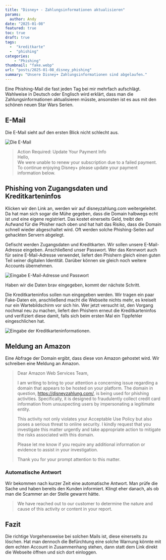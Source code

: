 ```yaml
---
title: "Disney+ - Zahlungsinformationen aktualisieren"
params:
  author: Andy
date: "2025-01-08"
featured: true
toc: true
draft: true
tags: 
  -  "kreditkarte"
  -  "phishing"
categories:
    - "Phishing"
thumbnail: "fake.webp"
url: "posts/2025-01-08_disney_phishing"
summary: "Unsere Disney+ Zahlungsinformationen sind abgelaufen."
---
```


Eine Phishing-Mail die fast jeden Tag bei mir mehrfach aufschlägt. Wahlweise in Deutsch oder Englisch wird erklärt, dass man die Zahlungsinformationen aktualisieren müsste, ansonsten ist es aus mit den schönen neuen Star Wars Serien.

## E-Mail

Die E-Mail sieht auf den ersten Blick nicht schlecht aus.

![Die E-Mail](/posts/2025-01-08_disney_phishing/disney_1.webp)

> Action Required: Update Your Payment Info  
> Hello,  
> We were unable to renew your subscription due to a failed payment. To continue enjoying Disney+ please update your payment information below. 


## Phishing von Zugangsdaten und Kreditkarteninfos

Klicken wir den Link an, werden wir auf disneyzahlung.com weitergeleitet. Da hat man sich sogar die Mühe gegeben, dass die Domain halbwegs echt ist und eine eigene registriert. Das kostet einerseits Geld, treibt den Aufwand für die Phisher nach oben und hat halt das Risiko, dass die Domain schnell wieder abgeschaltet wird. Oft werden solche Phishing-Seiten auf gehackten Servern abgelegt.

Gefischt werden Zugangsdaten und Kreditkarten. Wir sollen unsere E-Mail-Adresse eingeben. Anschließend unser Passwort. Wer das Kennwort auch für seine E-Mail-Adresse verwendet, liefert den Phishern gleich einen guten Teil seiner digitalen Identität. Darüber können sie gleich noch weitere Accounts übernehmen.

![Eingabe E-Mail-Adresse und Passwort](/posts/2025-01-08_disney_phishing/disney_2.webp)

Haben wir die Daten brav eingegeben, kommt der nächste Schritt.

Die Kreditkarteninfos sollen nun eingegeben werden. Wir tragen ein paar Fake-Daten ein, anschließend macht die Webseite nichts mehr, es kreiselt nur ein Wartebildschirm vor sich hin. Wer jetzt versucht ist, den Vorgang nochmal neu zu machen, liefert den Phishern erneut die Kreditkarteninfos und verifiziert diese damit, falls sich beim ersten Mal ein Tippfehler eingeschlichen hat.

![Eingabe der Kreditkarteninformationen.](/posts/2025-01-08_disney_phishing/disney_4.webp)

## Meldung an Amazon

Eine Abfrage der Domain ergibt, dass diese von Amazon gehostet wird. Wir schreiben eine Meldung an Amazon.

> Dear Amazon Web Services Team,  
>   
> I am writing to bring to your attention a concerning issue regarding a domain that appears to be hosted on your platform. The domain in question, https://disneyzahlung.com/, is being used for phishing activities. Specifically, it is designed to fraudulently collect credit card information from unsuspecting users by impersonating a legitimate entity.  
>   
> This activity not only violates your Acceptable Use Policy but also poses a serious threat to online security. I kindly request that you investigate this matter urgently and take appropriate action to mitigate the risks associated with this domain.  
>   
> Please let me know if you require any additional information or evidence to assist in your investigation.  
>   
> Thank you for your prompt attention to this matter. 


### Automatische Antwort

Wir bekommen nach kurzer Zeit eine automatische Antwort. Man prüfe die Sache und haben bereits den Kunden informiert. Klingt eher danach, als ob man die Scammer an der Stelle gewarnt hätte.

> We have reached out to our customer to determine the nature and cause of this activity or content in your report.

## Fazit

Die richtige Vorgehensweise bei solchen Mails ist, diese einerseits zu löschen. Hat man dennoch die Befürchtung eine solche Warnung könnte mit dem echten Account in Zusammenhang stehen, dann statt dem Link direkt die Webseite öffnen und sich dort einloggen.